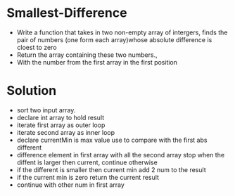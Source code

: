 # Smallest-Difference
- Write a function that takes in two non-empty array of intergers, finds the pair of numbers (one form each array)whose absolute difference is cloest to zero
- Return the array containing these two numbers., 
- With the number from the first array in the first position
# Solution
- sort two input array.
- declare int array to hold result
- iterate first array as outer loop 
- iterate second array as inner loop
- declare currentMin is max value use to compare with the first abs different
- difference element in first array with all the second array stop when the diffent is larger then current, continue otherwise
- if the different is smaller then current min add 2 num to the result
- if the current min is zero return the current result
- continue with other num in first array


